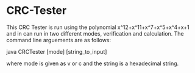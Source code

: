 # CRC-Tester
This CRC Tester is run using the polynomial x^12+x^11+x^7+x^5+x^4+x+1 and in can run in two different modes, verification and calculation. The command line arguements are as follows:

java CRCTester [mode] [string_to_input]

where mode is given as v or c and the string is a hexadecimal string.
